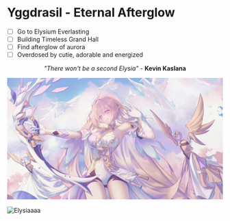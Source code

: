 # Yggdrasil - Eternal Afterglow

- [ ] Go to Elysium Everlasting
- [ ] Building Timeless Grand Hall
- [ ] Find afterglow of aurora
- [ ] Overdosed by cutie, adorable and energized

 <p align="center">
<i>"There won't be a second Elysia"</i> -  <b>Kevin Kaslana</b>
 </p>

![Elysiaaaa](https://github.com/phuchptty/Yggdrasil/blob/main/images/b2.png?raw=true)

![Elysiaaaa](https://github.com/phuchptty/Yggdrasil/blob/main/images/b1.jpg?raw=true)
